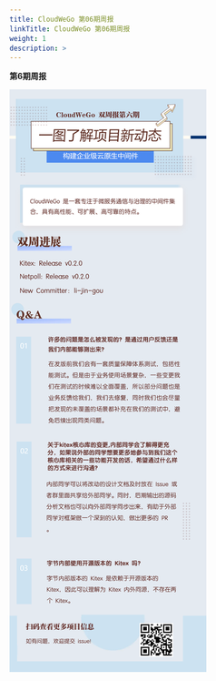 ```yaml
---
title: CloudWeGo 第06期周报
linkTitle: CloudWeGo 第06期周报
weight: 1
description: >
---
```

**第6期周报**

![image](https://raw.githubusercontent.com/cloudwego/community/main/weekly_report/CloudWeGo_6th_weekly_report.png)
